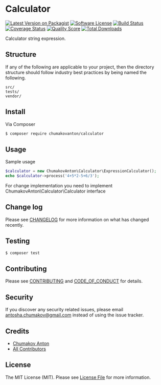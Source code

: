 # Calculator

[![Latest Version on Packagist][ico-version]][link-packagist]
[![Software License][ico-license]](LICENSE.md)
[![Build Status][ico-travis]][link-travis]
[![Coverage Status][ico-scrutinizer]][link-scrutinizer]
[![Quality Score][ico-code-quality]][link-code-quality]
[![Total Downloads][ico-downloads]][link-downloads]

Calculator string expression.

## Structure

If any of the following are applicable to your project, then the directory structure should follow industry best practices by being named the following.

```
src/
tests/
vendor/
```


## Install

Via Composer

``` bash
$ composer require chumakovanton/calculator
```

## Usage

Sample usage

``` php
$calculator = new ChumakovAnton\Calculator\ExpressionCalculator();
echo $calculator->process('4+5*2-5+6/3');
```

For change implementation you need to implement ChumakovAnton\Calculator\Calculator interface

## Change log

Please see [CHANGELOG](CHANGELOG.md) for more information on what has changed recently.

## Testing

``` bash
$ composer test
```

## Contributing

Please see [CONTRIBUTING](CONTRIBUTING.md) and [CODE_OF_CONDUCT](CODE_OF_CONDUCT.md) for details.

## Security

If you discover any security related issues, please email antosha.chumakov@gmail.com instead of using the issue tracker.

## Credits

- [Chumakov Anton][link-author]
- [All Contributors][link-contributors]

## License

The MIT License (MIT). Please see [License File](LICENSE.md) for more information.

[ico-version]: https://img.shields.io/packagist/v/chumakovanton/calculator.svg?style=flat-square
[ico-license]: https://img.shields.io/badge/license-MIT-brightgreen.svg?style=flat-square
[ico-travis]: https://img.shields.io/travis/ChumakovAnton/Calculator/master.svg?style=flat-square
[ico-scrutinizer]: https://img.shields.io/scrutinizer/coverage/g/chumakovanton/calculator.svg?style=flat-square
[ico-code-quality]: https://img.shields.io/scrutinizer/g/chumakovanton/calculator.svg?style=flat-square
[ico-downloads]: https://img.shields.io/packagist/dt/chumakovanton/calculator.svg?style=flat-square

[link-packagist]: https://packagist.org/packages/chumakovanton/calculator
[link-travis]: https://travis-ci.org/ChumakovAnton/Calculator
[link-scrutinizer]: https://scrutinizer-ci.com/g/chumakovanton/calculator/code-structure
[link-code-quality]: https://scrutinizer-ci.com/g/chumakovanton/calculator
[link-downloads]: https://packagist.org/packages/chumakovanton/calculator
[link-author]: https://github.com/ChumakovAnton
[link-contributors]: ../../contributors
